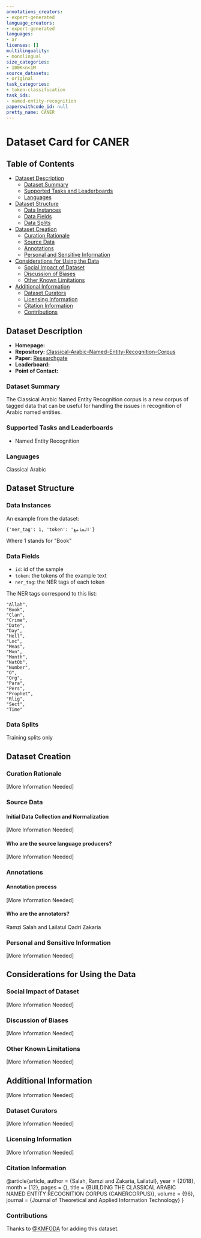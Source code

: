 ```yaml
---
annotations_creators:
- expert-generated
language_creators:
- expert-generated
languages:
- ar
licenses: []
multilinguality:
- monolingual
size_categories:
- 100K<n<1M
source_datasets:
- original
task_categories:
- token-classification
task_ids:
- named-entity-recognition
paperswithcode_id: null
pretty_name: CANER
---
```


# Dataset Card for CANER

## Table of Contents
- [Dataset Description](#dataset-description)
  - [Dataset Summary](#dataset-summary)
  - [Supported Tasks and Leaderboards](#supported-tasks-and-leaderboards)
  - [Languages](#languages)
- [Dataset Structure](#dataset-structure)
  - [Data Instances](#data-instances)
  - [Data Fields](#data-fields)
  - [Data Splits](#data-splits)
- [Dataset Creation](#dataset-creation)
  - [Curation Rationale](#curation-rationale)
  - [Source Data](#source-data)
  - [Annotations](#annotations)
  - [Personal and Sensitive Information](#personal-and-sensitive-information)
- [Considerations for Using the Data](#considerations-for-using-the-data)
  - [Social Impact of Dataset](#social-impact-of-dataset)
  - [Discussion of Biases](#discussion-of-biases)
  - [Other Known Limitations](#other-known-limitations)
- [Additional Information](#additional-information)
  - [Dataset Curators](#dataset-curators)
  - [Licensing Information](#licensing-information)
  - [Citation Information](#citation-information)
  - [Contributions](#contributions)

## Dataset Description

- **Homepage:** 
- **Repository:** [Classical-Arabic-Named-Entity-Recognition-Corpus](https://github.com/RamziSalah)
- **Paper:** [Researchgate](https://www.researchgate.net/publication/330075080_BUILDING_THE_CLASSICAL_ARABIC_NAMED_ENTITY_RECOGNITION_CORPUS_CANERCORPUS)
- **Leaderboard:**
- **Point of Contact:** 

### Dataset Summary

The Classical Arabic Named Entity Recognition corpus is a new corpus of tagged data that can be useful for handling the issues in recognition of Arabic named entities.

### Supported Tasks and Leaderboards

- Named Entity Recognition

### Languages

Classical Arabic

## Dataset Structure

### Data Instances

An example from the dataset:
```
{'ner_tag': 1, 'token': 'الجامع'}
```
Where 1 stands for "Book"

### Data Fields

- `id`: id of the sample
 - `token`: the tokens of the example text
 - `ner_tag`: the NER tags of each token

The NER tags correspond to this list:
 ```
"Allah",
"Book",
"Clan",
"Crime",
"Date",
"Day",
"Hell",
"Loc",
"Meas",
"Mon",
"Month",
"NatOb",
"Number",
"O",
"Org",
"Para",
"Pers",
"Prophet",
"Rlig",
"Sect",
"Time"
 ```

### Data Splits

Training splits only

## Dataset Creation

### Curation Rationale

[More Information Needed]

### Source Data

#### Initial Data Collection and Normalization

[More Information Needed]

#### Who are the source language producers?

[More Information Needed]

### Annotations

#### Annotation process

[More Information Needed]

#### Who are the annotators?

Ramzi Salah and Lailatul Qadri Zakaria

### Personal and Sensitive Information

[More Information Needed]

## Considerations for Using the Data

### Social Impact of Dataset

[More Information Needed]

### Discussion of Biases

[More Information Needed]

### Other Known Limitations

[More Information Needed]

## Additional Information

[More Information Needed]

### Dataset Curators

[More Information Needed]

### Licensing Information

[More Information Needed]

### Citation Information

@article{article,
author = {Salah, Ramzi and Zakaria, Lailatul},
year = {2018},
month = {12},
pages = {},
title = {BUILDING THE CLASSICAL ARABIC NAMED ENTITY RECOGNITION CORPUS (CANERCORPUS)},
volume = {96},
journal = {Journal of Theoretical and Applied Information Technology}
}

### Contributions

Thanks to [@KMFODA](https://github.com/KMFODA) for adding this dataset.
